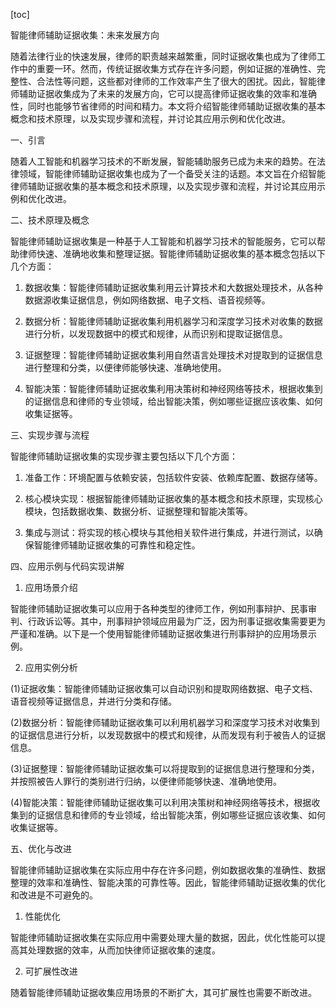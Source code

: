 
[toc]                    
                
                
智能律师辅助证据收集：未来发展方向

随着法律行业的快速发展，律师的职责越来越繁重，同时证据收集也成为了律师工作中的重要一环。然而，传统证据收集方式存在许多问题，例如证据的准确性、完整性、合法性等问题，这些都对律师的工作效率产生了很大的困扰。因此，智能律师辅助证据收集成为了未来的发展方向，它可以提高律师证据收集的效率和准确性，同时也能够节省律师的时间和精力。本文将介绍智能律师辅助证据收集的基本概念和技术原理，以及实现步骤和流程，并讨论其应用示例和优化改进。

一、引言

随着人工智能和机器学习技术的不断发展，智能辅助服务已成为未来的趋势。在法律领域，智能律师辅助证据收集也成为了一个备受关注的话题。本文旨在介绍智能律师辅助证据收集的基本概念和技术原理，以及实现步骤和流程，并讨论其应用示例和优化改进。

二、技术原理及概念

智能律师辅助证据收集是一种基于人工智能和机器学习技术的智能服务，它可以帮助律师快速、准确地收集和整理证据。智能律师辅助证据收集的基本概念包括以下几个方面：

1. 数据收集：智能律师辅助证据收集利用云计算技术和大数据处理技术，从各种数据源收集证据信息，例如网络数据、电子文档、语音视频等。

2. 数据分析：智能律师辅助证据收集利用机器学习和深度学习技术对收集的数据进行分析，以发现数据中的模式和规律，从而识别和提取证据信息。

3. 证据整理：智能律师辅助证据收集利用自然语言处理技术对提取到的证据信息进行整理和分类，以便律师能够快速、准确地使用。

4. 智能决策：智能律师辅助证据收集利用决策树和神经网络等技术，根据收集到的证据信息和律师的专业领域，给出智能决策，例如哪些证据应该收集、如何收集证据等。

三、实现步骤与流程

智能律师辅助证据收集的实现步骤主要包括以下几个方面：

1. 准备工作：环境配置与依赖安装，包括软件安装、依赖库配置、数据存储等。

2. 核心模块实现：根据智能律师辅助证据收集的基本概念和技术原理，实现核心模块，包括数据收集、数据分析、证据整理和智能决策等。

3. 集成与测试：将实现的核心模块与其他相关软件进行集成，并进行测试，以确保智能律师辅助证据收集的可靠性和稳定性。

四、应用示例与代码实现讲解

1. 应用场景介绍

智能律师辅助证据收集可以应用于各种类型的律师工作，例如刑事辩护、民事审判、行政诉讼等。其中，刑事辩护领域应用最为广泛，因为刑事证据收集需要更为严谨和准确。以下是一个使用智能律师辅助证据收集进行刑事辩护的应用场景示例。

2. 应用实例分析

(1)证据收集：智能律师辅助证据收集可以自动识别和提取网络数据、电子文档、语音视频等证据信息，并进行分类和存储。

(2)数据分析：智能律师辅助证据收集可以利用机器学习和深度学习技术对收集到的证据信息进行分析，以发现数据中的模式和规律，从而发现有利于被告人的证据信息。

(3)证据整理：智能律师辅助证据收集可以将提取到的证据信息进行整理和分类，并按照被告人罪行的类别进行归纳，以便律师能够快速、准确地使用。

(4)智能决策：智能律师辅助证据收集可以利用决策树和神经网络等技术，根据收集到的证据信息和律师的专业领域，给出智能决策，例如哪些证据应该收集、如何收集证据等。

五、优化与改进

智能律师辅助证据收集在实际应用中存在许多问题，例如数据收集的准确性、数据整理的效率和准确性、智能决策的可靠性等。因此，智能律师辅助证据收集的优化和改进是不可避免的。

1. 性能优化

智能律师辅助证据收集在实际应用中需要处理大量的数据，因此，优化性能可以提高其处理数据的效率，从而加快律师证据收集的速度。

2. 可扩展性改进

随着智能律师辅助证据收集应用场景的不断扩大，其可扩展性也需要不断改进。

